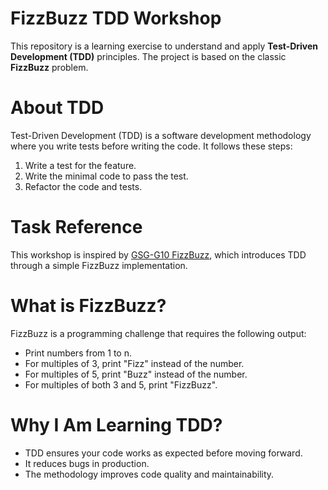 
# FizzBuzz TDD Workshop

This repository is a learning exercise to understand and apply **Test-Driven Development (TDD)** principles. The project is based on the classic **FizzBuzz** problem.

# About TDD
Test-Driven Development (TDD) is a software development methodology where you write tests before writing the code. It follows these steps:
1. Write a test for the feature.
2. Write the minimal code to pass the test.
3. Refactor the code and tests.

# Task Reference
This workshop is inspired by [GSG-G10 FizzBuzz](https://github.com/GSG-G10/fizzbuzz), which introduces TDD through a simple FizzBuzz implementation.

# What is FizzBuzz?
FizzBuzz is a programming challenge that requires the following output:
- Print numbers from 1 to n.
- For multiples of 3, print "Fizz" instead of the number.
- For multiples of 5, print "Buzz" instead of the number.
- For multiples of both 3 and 5, print "FizzBuzz".


# Why I Am Learning TDD?
- TDD ensures your code works as expected before moving forward.
- It reduces bugs in production.
- The methodology improves code quality and maintainability.



